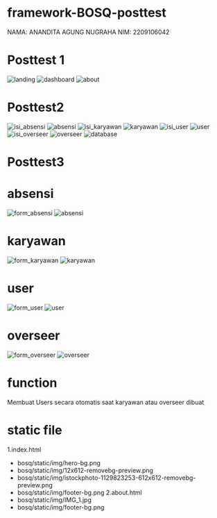 # framework-BOSQ-posttest
NAMA: ANANDITA AGUNG NUGRAHA
NIM: 2209106042
# Posttest 1

![landing](postes/tampilan/landing.png)
![dashboard](postes/tampilan/dashboard.png)
![about](postes/tampilan/about.png)

# Posttest2
![isi_absensi](postes2/screenshot/isi_absensi.png)
![absensi](postes2/screenshot/absensi.png)
![isi_karyawan](postes2/screenshot/isi_karyawan.png)
![karyawan](postes2/screenshot/karyawan.png)
![isi_user](postes2/screenshot/isi_user.png)
![user](postes2/screenshot/user.png)
![isi_overseer](postes2/screenshot/isi_overseer.png)
![overseer](postes2/screenshot/overseer.png)
![database](postes2/screenshot/database.png)

# Posttest3
# absensi
![form_absensi](postes2/screenshot/form_absensi.png)
![absensi](postes2/screenshot/tabel_absensi.png)
# karyawan
![form_karyawan](postes2/screenshot/form_karyawan.png)
![karyawan](postes2/screenshot/tabel_karyawan.png)
# user
![form_user](postes2/screenshot/form_user.png)
![user](postes2/screenshot/tabel_user.png)
# overseer
![form_overseer](postes2/screenshot/form_overseeer.png)
![overseer](postes2/screenshot/tabel_overseer.png)
# function
Membuat Users secara otomatis saat karyawan atau overseer dibuat

# static file
1.index.html
 - bosq/static/img/hero-bg.png
 - bosq/static/img/12x612-removebg-preview.png
 - bosq/static/img/istockphoto-1129823253-612x612-removebg-preview.png
 - bosq/static/img/footer-bg.png
2.about.html
 - bosq/static/img/IMG_1.jpg
 - bosq/static/img/footer-bg.png
